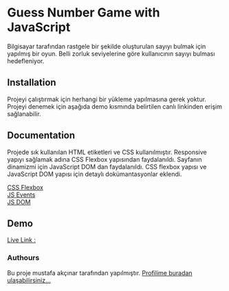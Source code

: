 # Guess Number Game with JavaScript

Bilgisayar tarafından rastgele bir şekilde oluşturulan sayıyı bulmak için yapılmış bir oyun. Belli zorluk seviyelerine göre kullanıcının sayıyı bulması hedefleniyor.


## Installation

Projeyi çalıştırmak için herhangi bir yükleme yapılmasına gerek yoktur. Projeyi denemek için aşağıda demo kısmında belirtilen canlı linkinden erişim sağlanabilir.

## Documentation

Projede sık kullanılan HTML etiketleri ve CSS kullanılmıştır. Responsive yapıyı sağlamak adına CSS Flexbox yapısından faydalanıldı. Sayfanın dinamizmi için JavaScript DOM dan faydalanıldı. CSS flexbox yapısı ve JavaScript DOM yapısı için detaylı dokümantasyonlar eklendi.

[CSS Flexbox](https://www.w3schools.com/css/css3_flexbox.asp) \
[JS Events](https://www.w3schools.com/js/js_events.asp) \
[JS DOM](https://www.w3schools.com/js/js_htmldom.asp)

## Demo
[Live Link : ](https://mustafaakcinar.github.io/guess-number/)

### Authours
Bu proje mustafa akçınar tarafından yapılmıştır.
[Profilime buradan ulaşabilirsiniz...](https://github.com/mustafaakcinar)
